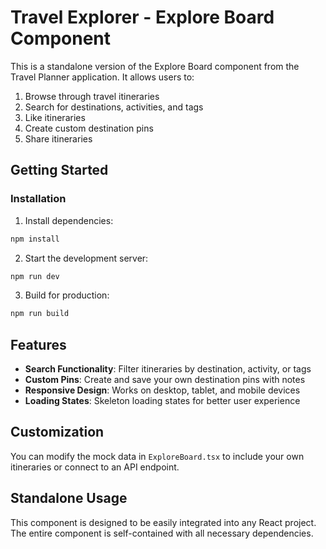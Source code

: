 
# Travel Explorer - Explore Board Component

This is a standalone version of the Explore Board component from the Travel Planner application. It allows users to:

1. Browse through travel itineraries
2. Search for destinations, activities, and tags
3. Like itineraries
4. Create custom destination pins
5. Share itineraries

## Getting Started

### Installation

1. Install dependencies:
```bash
npm install
```

2. Start the development server:
```bash
npm run dev
```

3. Build for production:
```bash
npm run build
```

## Features

- **Search Functionality**: Filter itineraries by destination, activity, or tags
- **Custom Pins**: Create and save your own destination pins with notes
- **Responsive Design**: Works on desktop, tablet, and mobile devices
- **Loading States**: Skeleton loading states for better user experience

## Customization

You can modify the mock data in `ExploreBoard.tsx` to include your own itineraries or connect to an API endpoint.

## Standalone Usage

This component is designed to be easily integrated into any React project. The entire component is self-contained with all necessary dependencies.
